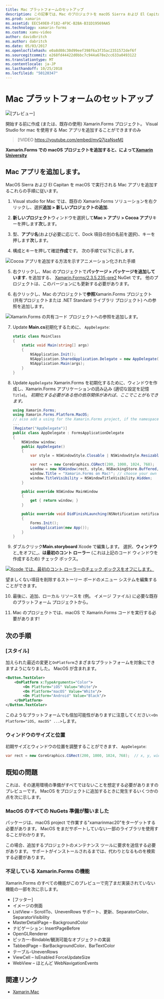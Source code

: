 ```yaml
---
title: Mac プラットフォームのセットアップ
description: この記事では、Mac のプロジェクトを macOS Sierra および El Capitan を macOS で実行できるアプリを生成する Xamarin.Forms プロジェクトに追加する方法について説明します。
ms.prod: xamarin
ms.assetid: EEC549E0-F182-4F9C-B2BA-B31D19569AA5
ms.technology: xamarin-forms
ms.custom: xamu-video
author: davidbritch
ms.author: dabritch
ms.date: 05/03/2017
ms.openlocfilehash: e0a8d08c30d99eef398f6a3f35ac2351572def6f
ms.sourcegitcommit: e268fd44422d0bbc7c944a678e2cc633a0493122
ms.translationtype: MT
ms.contentlocale: ja-JP
ms.lasthandoff: 10/25/2018
ms.locfileid: "50120347"
---
```

# <a name="mac-platform-setup"></a>Mac プラットフォームのセットアップ

![[プレビュー]](~/media/shared/preview.png)

開始する前に作成 (または、既存の使用) Xamarin.Forms プロジェクト。
Visual Studio for mac を使用する Mac アプリを追加することができますのみ

> [!VIDEO https://youtube.com/embed/mvQ7jzaNseM]

**Xamarin.Forms での macOS プロジェクトを追加すると、によって[Xamarin University](https://university.xamarin.com/)**

## <a name="adding-a-mac-app"></a>Mac アプリを追加します。

MacOS Sierra および El Capitan を macOS で実行される Mac アプリを追加するこれらの手順に従います。

1. Visual studio for Mac では、既存の Xamarin.Forms ソリューションを右クリックし、選択**追加 > 新しいプロジェクトの追加.**

2. **新しいプロジェクト**ウィンドウを選択して**Mac > アプリ > Cocoa アプリ**キーを押します**次**します。

3. 型、**アプリ名**(および必要に応じて、Dock 項目の別の名前を選択)、キーを押します**次**します。

4. 構成とキーを押して確認**作成**です。 次の手順で以下に示します。

  ![Cocoa アプリを追加する方法を示すアニメーション化された手順](mac-images/add-macos-proj.gif)

5. 右クリックし、Mac のプロジェクトで**パッケージ > パッケージを追加しています.** を追加する、 [Xamarin.Forms/2.3.5.235-pre2](https://www.nuget.org/packages/Xamarin.Forms/2.3.5.235-pre2) NuGet です。 他のプロジェクトは、このバージョンにも更新する必要があります。

6. 右クリックし、Mac のプロジェクトで**参照**Xamarin.Forms プロジェクト (共有プロジェクトまたは .NET Standard ライブラリ プロジェクト) への参照を追加します。

  ![Xamarin.Forms の共有コード プロジェクトへの参照を追加します。](mac-images/references-sml.png)

7. Update **Main.cs**初期化するために、 `AppDelegate`:

    ```csharp
    static class MainClass
    {
        static void Main(string[] args)
        {
            NSApplication.Init();
            NSApplication.SharedApplication.Delegate = new AppDelegate(); // add this line
            NSApplication.Main(args);
        }
    }
    ```

8. Update `AppDelegate` Xamarin.Forms を初期化するために、ウィンドウを作成し、Xamarin.Forms アプリケーションの読み込み (適切な設定を記憶`Title`)。 _初期化する必要がある他の依存関係があれば、ここでことがもできます。_

    ```csharp
    using Xamarin.Forms;
    using Xamarin.Forms.Platform.MacOS;
    // also add a using for the Xamarin.Forms project, if the namespace is different to this file
    ...
    [Register("AppDelegate")]
    public class AppDelegate : FormsApplicationDelegate
    {
        NSWindow window;
        public AppDelegate()
        {
            var style = NSWindowStyle.Closable | NSWindowStyle.Resizable | NSWindowStyle.Titled;

            var rect = new CoreGraphics.CGRect(200, 1000, 1024, 768);
            window = new NSWindow(rect, style, NSBackingStore.Buffered, false);
            window.Title = "Xamarin.Forms on Mac!"; // choose your own Title here
            window.TitleVisibility = NSWindowTitleVisibility.Hidden;
        }

        public override NSWindow MainWindow
        {
            get { return window; }
        }

        public override void DidFinishLaunching(NSNotification notification)
        {
            Forms.Init();
            LoadApplication(new App());
        }
    }
    ```

9. ダブルクリック**Main.storyboard** Xcode で編集します。 選択、**ウィンドウ**と_をオフに_、**は最初のコント ローラー** (これは上記のコード ウィンドウを作成するため) チェック ボックス。

  [![Xcode では、最初のコント ローラーのチェック ボックスをオフにします。](mac-images/xcode-init-controller-sml.png)](mac-images/xcode-init-controller.png#lightbox)

  望ましくない項目を削除するストーリー ボードのメニュー システムを編集することができます。

10. 最後に、追加、ローカル リソースを (例。 イメージ ファイル) に必要な既存のプラットフォーム プロジェクトから。

11. Mac のプロジェクトでは、macOS で Xamarin.Forms コードを実行する必要があります!

## <a name="next-steps"></a>次の手順

### <a name="styling"></a>[スタイル]

加えられた最近の変更と`OnPlatform`さまざまなプラットフォームを対象にできますようになりました。 MacOS が含まれます。

```xml
<Button.TextColor>
    <OnPlatform x:TypeArguments="Color">
        <On Platform="iOS" Value="White"/>
        <On Platform="macOS" Value="White"/>
        <On Platform="Android" Value="Black"/>
    </OnPlatform>
</Button.TextColor>
```

このようなプラットフォームでも倍加可能性がありますに注意してください:`<On Platform="iOS, macOS" ...>`します。

### <a name="window-size-and-position"></a>ウィンドウのサイズと位置

初期サイズとウィンドウの位置を調整することができます、 `AppDelegate`:

```csharp
var rect = new CoreGraphics.CGRect(200, 1000, 1024, 768);  // x, y, width, height
```

## <a name="known-issues"></a>既知の問題

これは、その運用環境の準備がすべてではないことを想定する必要がありますのプレビューです。 MacOS をプロジェクトに追加するときに発生するいくつかの点を次に示します。

### <a name="not-all-nugets-are-ready-for-macos"></a>MacOS のすべての NuGets 準備が整いました

パッケージは、macOS project で作業する"xamarinmac20"をターゲットする必要があります。 MacOS をまだサポートしていない一部のライブラリを使用することがわかります。

この場合、追加するプロジェクトのメンテナンス ツールに要求を送信する必要があります。 サポートがインストールされるまでは、代わりとなるものを検索する必要があります。

### <a name="missing-xamarinforms-features"></a>不足している Xamarin.Forms の機能

Xamarin.Forms のすべての機能がこのプレビューで完了まだ実装されていない機能の一部を次に示します。

* [フッター]
* イメージの側面
* ListView – ScrollTo、UnevenRows サポート、更新、SeparatorColor、SeparatorVisibility
* MasterDetailPage – BackgroundColor
* ナビゲーション: InsertPageBefore
* OpenGLRenderer
* ピッカー-Bindable/観測可能なオブジェクトの実装
* TabbedPage – BarBackgroundColor、BarTextColor
* テーブル-UnevenRows
* ViewCell – IsEnabled ForceUpdateSize
* WebView – ほとんど WebNavigationEvents


## <a name="related-links"></a>関連リンク

- [Xamarin.Mac](~/mac/index.yml)
